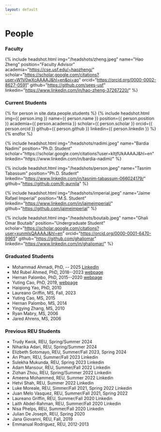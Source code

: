 ```yaml
---
layout: default
---
```

# People
### Faculty
{% include headshot.html img="/headshots/zheng.jpeg" name="Hao Zheng" position="Faculty Advisor" academia="https://cse.usf.edu/~haozheng/" scholar="https://scholar.google.com/citations?user=W1V0wXcAAAAJ&hl=en&oi=ao" orcid="https://orcid.org/0000-0002-8627-0591" github="https://github.com/sees-usf" linkedin="https://www.linkedin.com/in/hao-zheng-37267220/" %}
### Current Students
{% for person in site.data.people.students %}
    {% include headshot.html img={{ person.img }} name={{ person.name }} position={{ person.position }} academia={{ person.academia }} scholar={{ person.scholar }} orcid={{ person.orcid }} github={{ person.github }} linkedin={{ person.linkedin }} %}
{% endfor %}

<div class="grid">
{% include headshot.html img="/headshots/nadimi.jpeg" name="Bardia Nadimi" position="Ph.D. Student" scholar="https://scholar.google.com/citations?user=kItjfUkAAAAJ&hl=en" linkedin="https://www.linkedin.com/in/bardia-nadimi/" %}

{% include headshot.html img="/headshots/person.jpeg" name="Tasnim Tabassum" position="Ph.D. Student" linkedin="https://www.linkedin.com/in/tasnim-tabassum-066024179/" github="https://github.com/R-aurnila" %}

{% include headshot.html img="/headshots/imperial.jpeg" name="Jaime Rafael Imperial" position="M.S. Student" linkedin="https://www.linkedin.com/in/jaimeimperial/" github="https://github.com/jaimeimperial" %}

{% include headshot.html img="/headshots/boutaib.jpeg" name="Ghali Omar Boutaib" position="Undergraduate Student" scholar="https://scholar.google.com/citations?user=xunmIsQAAAAJ&hl=en" orcid="https://orcid.org/0000-0001-6470-9965" github="https://github.com/ghaliomar" linkedin="https://www.linkedin.com/in/ghaliomar/" %}
</div>

### Graduated Students
- Mohammad Ahmadi, PhD, -- 2025 [LinkedIn](https://www.linkedin.com/in/mohammad-ahmadi-ba27a91a3/)
- Md Rubel Ahmed, PhD, 2018--2023 [webpage](https://rubelahmed57.github.io/)
- Hernan Palombo, PhD, 2015--2020 [webpage](https://www.linkedin.com/in/hernanpalombo)
- Yuting Cao, PhD, 2019, [webpage](https://www.linkedin.com/in/caoyuting/?ts=1576368962044&trk=profile_share_wechat&from=singlemessage&isappinstalled=0)
- Haiqiong Yao, PhD, 2010
- Laureano Griffin, MS, Fall, 2023
- Yuting Cao, MS, 2015
- Hernan Palombo, MS, 2014
- Yingying Zhang, MS, 2010
- Ryan Mabry, MS, 2006
- Jared Ahrens, MS, 2006

### Previous REU Students
- Trudy Kwok, REU, Spring/Summer 2024
- Niharika Adari, REU, Spring/Summer 2024
- Elizbeth Sotomayo, REU, Summer/Fall 2023, Spring 2024
- An Pham, REU, Summer/Fall 2023 Linkedin
- Sulekha Mukunda, REU, Spring 2023 Linkedin
- Adam Mansour, REU, Summer/Fall 2022 Linkedin
- Zizhan Zhou, REU, Spring/Summer 2022 Linkedin
- Ameena Mohammed, REU, Summer 2022 Linkedin
- Hetvi Shah, REU, Summer 2022 Linkedin
- Luke Moreale, REU, Simmer/Fall 2021, Spring 2022 Linkedin
- Juan Melo Vasquez, REU, Summer/Fall 2021, Spring 2022
- Laureano Griffin, REU, Summer/Fall 2020 Linkedin
- Laith Abdel-Rahman, REU, Summer/Fall 2020 Linkedin
- Nisa Phelps, REU, Summer/Fall 2020 Linkedin
- Julian De Joseph, REU, Spring 2020
- Jana Giovanni, REU, Fall, 2019
- Emmanual Rodriguez, REU, 2012-2013
